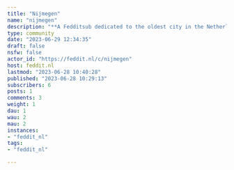 ```yaml
---
title: "Nijmegen" 
name: "nijmegen"
description: "**A Fedditsub dedicated to the oldest city in the Netherlands.**"
type: community
date: "2023-06-29 12:34:35"
draft: false
nsfw: false
actor_id: "https://feddit.nl/c/nijmegen"
host: feddit.nl
lastmod: "2023-06-28 10:40:28"
published: "2023-06-28 10:29:13"
subscribers: 6
posts: 1
comments: 3
weight: 1
dau: 1
wau: 2
mau: 2
instances:
- "feddit_nl"
tags: 
- "feddit_nl"

---
```

